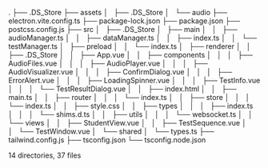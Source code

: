 .
├── .DS_Store
├── assets
│   ├── .DS_Store
│   └── audio
├── electron.vite.config.ts
├── package-lock.json
├── package.json
├── postcss.config.js
├── src
│   ├── .DS_Store
│   ├── main
│   │   ├── audioManager.ts
│   │   ├── dataManager.ts
│   │   ├── index.ts
│   │   └── testManager.ts
│   ├── preload
│   │   └── index.ts
│   ├── renderer
│   │   ├── .DS_Store
│   │   ├── App.vue
│   │   ├── components
│   │   │   ├── AudioFiles.vue
│   │   │   ├── AudioPlayer.vue
│   │   │   ├── AudioVisualizer.vue
│   │   │   ├── ConfirmDialog.vue
│   │   │   ├── ErrorAlert.vue
│   │   │   ├── LoadingSpinner.vue
│   │   │   ├── TestInfo.vue
│   │   │   └── TestResultDialog.vue
│   │   ├── index.html
│   │   ├── main.ts
│   │   ├── router
│   │   │   └── index.ts
│   │   ├── store
│   │   │   └── index.ts
│   │   ├── style.css
│   │   ├── types
│   │   │   ├── index.ts
│   │   │   └── shims.d.ts
│   │   ├── utils
│   │   │   └── websocket.ts
│   │   └── views
│   │       ├── StudentView.vue
│   │       ├── TestSequence.vue
│   │       └── TestWindow.vue
│   └── shared
│       └── types.ts
├── tailwind.config.js
├── tsconfig.json
└── tsconfig.node.json

14 directories, 37 files